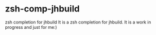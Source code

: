 zsh-comp-jhbuild
================

zsh completion for jhbuild
It is a zsh completion for jhbuild.
It is a work in progress and just for me:)
